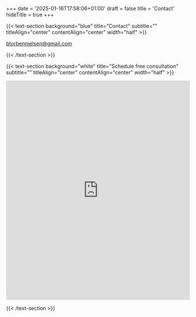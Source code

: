 +++
date = '2025-01-16T17:58:06+01:00'
draft = false
title = 'Contact'
hideTitle = true
+++

{{< text-section 
    background="blue" 
    title="Contact" 
    subtitle=""
    titleAlign="center"
    contentAlign="center"
    width="half" >}}

btorbennielsen@gmail.com

{{< /text-section >}}

{{< text-section 
    background="white" 
    title="Schedule free consultation" 
    subtitle="" 
    titleAlign="center"
    contentAlign="center"
    width="half" >}}

<!-- Google Calendar Appointment Scheduling begin -->
<iframe src="https://calendar.google.com/calendar/appointments/schedules/AcZssZ3erVYgREfWmH7s_ucfeO-LfnG9_RXXKzxgcPP6hAygpuRryw4eXolwJvZ3tUITQ_Va-SY9YYbk?gv=true" style="border: 0" width="100%" height="600" frameborder="0"></iframe>
<!-- end Google Calendar Appointment Scheduling -->

{{< /text-section >}}

